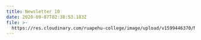 ```yaml
---
title: Newsletter 10
date: 2020-09-07T02:38:53.183Z
file: >-
  https://res.cloudinary.com/ruapehu-college/image/upload/v1599446370/Newsletter_10-2020_xryjw7.pdf
---
```


